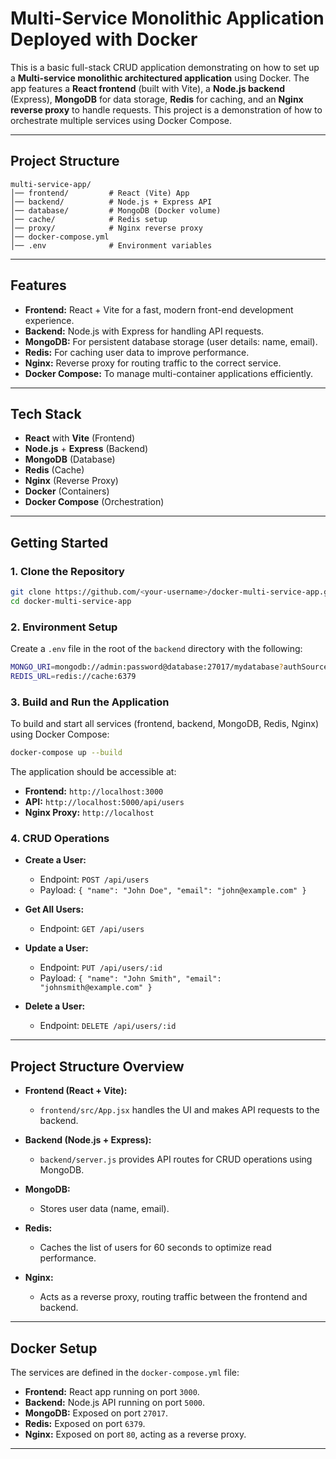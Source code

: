 # Multi-Service Monolithic Application Deployed with Docker

This is a basic full-stack CRUD application demonstrating on how to set up a **Multi-service monolithic architectured application** using Docker. The app features a **React frontend** (built with Vite), a **Node.js backend** (Express), **MongoDB** for data storage, **Redis** for caching, and an **Nginx reverse proxy** to handle requests. This project is a demonstration of how to orchestrate multiple services using Docker Compose.

---

## **Project Structure**

```
multi-service-app/
│── frontend/         # React (Vite) App
│── backend/          # Node.js + Express API
│── database/         # MongoDB (Docker volume)
│── cache/            # Redis setup
│── proxy/            # Nginx reverse proxy
│── docker-compose.yml
│── .env              # Environment variables
```

---

## **Features**

- **Frontend:** React + Vite for a fast, modern front-end development experience.
- **Backend:** Node.js with Express for handling API requests.
- **MongoDB:** For persistent database storage (user details: name, email).
- **Redis:** For caching user data to improve performance.
- **Nginx:** Reverse proxy for routing traffic to the correct service.
- **Docker Compose:** To manage multi-container applications efficiently.

---

## **Tech Stack**

- **React** with **Vite** (Frontend)
- **Node.js** + **Express** (Backend)
- **MongoDB** (Database)
- **Redis** (Cache)
- **Nginx** (Reverse Proxy)
- **Docker** (Containers)
- **Docker Compose** (Orchestration)

---

## **Getting Started**

### **1. Clone the Repository**

```bash
git clone https://github.com/<your-username>/docker-multi-service-app.git
cd docker-multi-service-app
```

### **2. Environment Setup**

Create a `.env` file in the root of the `backend` directory with the following:

```bash
MONGO_URI=mongodb://admin:password@database:27017/mydatabase?authSource=admin
REDIS_URL=redis://cache:6379
```

### **3. Build and Run the Application**

To build and start all services (frontend, backend, MongoDB, Redis, Nginx) using Docker Compose:

```bash
docker-compose up --build
```

The application should be accessible at:

- **Frontend:** `http://localhost:3000`
- **API:** `http://localhost:5000/api/users`
- **Nginx Proxy:** `http://localhost`

### **4. CRUD Operations**

- **Create a User:**

  - Endpoint: `POST /api/users`
  - Payload: `{ "name": "John Doe", "email": "john@example.com" }`
- **Get All Users:**

  - Endpoint: `GET /api/users`
- **Update a User:**

  - Endpoint: `PUT /api/users/:id`
  - Payload: `{ "name": "John Smith", "email": "johnsmith@example.com" }`
- **Delete a User:**

  - Endpoint: `DELETE /api/users/:id`

---

## **Project Structure Overview**

- **Frontend (React + Vite):**

  - `frontend/src/App.jsx` handles the UI and makes API requests to the backend.
- **Backend (Node.js + Express):**

  - `backend/server.js` provides API routes for CRUD operations using MongoDB.
- **MongoDB:**

  - Stores user data (name, email).
- **Redis:**

  - Caches the list of users for 60 seconds to optimize read performance.
- **Nginx:**

  - Acts as a reverse proxy, routing traffic between the frontend and backend.

---

## **Docker Setup**

The services are defined in the `docker-compose.yml` file:

- **Frontend:** React app running on port `3000`.
- **Backend:** Node.js API running on port `5000`.
- **MongoDB:** Exposed on port `27017`.
- **Redis:** Exposed on port `6379`.
- **Nginx:** Exposed on port `80`, acting as a reverse proxy.

---
